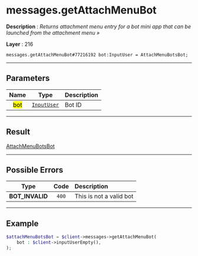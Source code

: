 # messages.getAttachMenuBot

**Description** : *Returns attachment menu entry for a bot mini app that can be launched from the attachment menu &raquo;*

**Layer** : 216

```tl
messages.getAttachMenuBot#77216192 bot:InputUser = AttachMenuBotsBot;
```

---

## Parameters

| Name | Type | Description |
| :---: | :---: | :--- |
| <mark>bot</mark> | [`InputUser`](type/InputUser) | Bot ID |

---

## Result

[AttachMenuBotsBot](type/AttachMenuBotsBot)

---

## Possible Errors

| Type | Code | Description |
| :---: | :---: | :--- |
| **BOT_INVALID** | `400` | This is not a valid bot |

---

## Example

```php
$attachMenuBotsBot = $client->messages->getAttachMenuBot(
	bot : $client->inputUserEmpty(),
);
```
